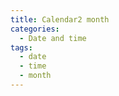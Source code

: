 ```yaml
---
title: Calendar2 month
categories:
  - Date and time
tags:
  - date
  - time
  - month
---
```

